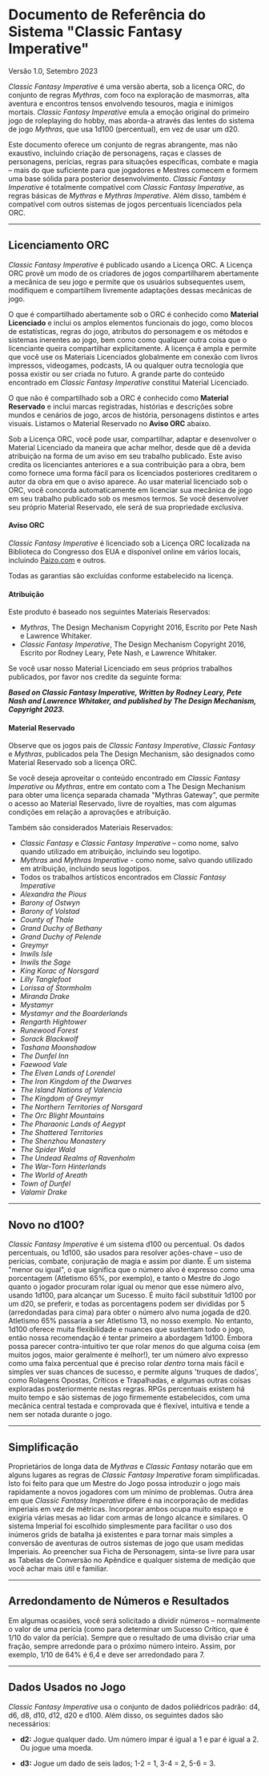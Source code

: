 # Documento de Referência do Sistema "Classic Fantasy Imperative"

Versão 1.0, Setembro 2023

_Classic Fantasy Imperative_ é uma versão aberta, sob a licença ORC, do conjunto de regras _Mythras_, com foco na exploração de masmorras, alta aventura e encontros tensos envolvendo tesouros, magia e inimigos mortais. _Classic Fantasy Imperative_ emula a emoção original do primeiro jogo de roleplaying do hobby, mas aborda-a através das lentes do sistema de jogo _Mythras_, que usa 1d100 (percentual), em vez de usar um d20.

Este documento oferece um conjunto de regras abrangente, mas não exaustivo, incluindo criação de personagens, raças e classes de personagens, perícias, regras para situações específicas, combate e magia – mais do que suficiente para que jogadores e Mestres comecem e formem uma base sólida para posterior desenvolvimento. _Classic Fantasy Imperative_ é totalmente compatível com _Classic Fantasy Imperative_, as regras básicas de _Mythras_ e _Mythras Imperative_. Além disso, também é compatível com outros sistemas de jogos percentuais licenciados pela ORC.

---
## Licenciamento ORC

_Classic Fantasy Imperative_ é publicado usando a Licença ORC. A Licença ORC provê um modo de os criadores de jogos compartilharem abertamente a mecânica de seu jogo e permite que os usuários subsequentes usem, modifiquem e compartilhem livremente adaptações dessas mecânicas de jogo.

O que é compartilhado abertamente sob o ORC é conhecido como **Material Licenciado** e inclui os amplos elementos funcionais do jogo, como blocos de estatísticas, regras do jogo, atributos do personagem e os métodos e sistemas inerentes ao jogo, bem como como qualquer outra coisa que o licenciante queira compartilhar explicitamente. A licença é ampla e permite que você use os Materiais Licenciados globalmente em conexão com livros impressos, videogames, podcasts, IA ou qualquer outra tecnologia que possa existir ou ser criada no futuro. A grande parte do conteúdo encontrado em _Classic Fantasy Imperative_ constitui Material Licenciado.

O que não é compartilhado sob a ORC é conhecido como **Material Reservado** e inclui marcas registradas, histórias e descrições sobre mundos e cenários de jogo, arcos de história, personagens distintos e artes visuais. Listamos o Material Reservado no **Aviso ORC** abaixo.

Sob a Licença ORC, você pode usar, compartilhar, adaptar e desenvolver o Material Licenciado da maneira que achar melhor, desde que dê a devida atribuição na forma de um aviso em seu trabalho publicado. Este aviso credita os licenciantes anteriores e a sua contribuição para a obra, bem como fornece uma forma fácil para os licenciados posteriores creditarem o autor da obra em que o aviso aparece. Ao usar material licenciado sob o ORC, você concorda automaticamente em licenciar sua mecânica de jogo em seu trabalho publicado sob os mesmos termos. Se você desenvolver seu próprio Material Reservado, ele será de sua propriedade exclusiva.

#### Aviso ORC

_Classic Fantasy Imperative_ é licenciado sob a Licença ORC localizada na Biblioteca do Congresso dos EUA e disponível online em vários locais, incluindo [Paizo.com](https://paizo.com/community/blog/v5748dyo6sico?ORC-License-The-Final-Version-is-Here) e outros.

Todas as garantias são excluídas conforme estabelecido na licença.

#### Atribuição

Este produto é baseado nos seguintes Materiais Reservados:

- _Mythras_, The Design Mechanism Copyright 2016, Escrito por Pete Nash e Lawrence Whitaker.
- _Classic Fantasy Imperative_, The Design Mechanism Copyright 2016, Escrito por Rodney Leary, Pete Nash, e Lawrence Whitaker.

Se você usar nosso Material Licenciado em seus próprios trabalhos publicados, por favor nos credite da seguinte forma:

_**Based on Classic Fantasy Imperative, Written by Rodney Leary, Pete Nash and Lawrence Whitaker, and published by The Design Mechanism, Copyright 2023.**_

#### Material Reservado

Observe que os jogos pais de _Classic Fantasy Imperative_, _Classic Fantasy_ e _Mythras_, publicados pela The Design Mechanism, são designados como Material Reservado sob a licença ORC.

Se você deseja aproveitar o conteúdo encontrado em _Classic Fantasy Imperative_ ou _Mythras_, entre em contato com a The Design Mechanism para obter uma licença separada chamada "Mythras Gateway", que permite o acesso ao Material Reservado, livre de royalties, mas com algumas condições em relação a aprovações e atribuição.

Também são considerados Materiais Reservados:

- _Classic Fantasy_ e _Classic Fantasy Imperative_ – como nome, salvo quando utilizado em atribuição, incluindo seu logotipo.
- _Mythras_ and _Mythras Imperative_ - como nome, salvo quando utilizado em atribuição, incluindo seus logotipos.
- Todos os trabalhos artísticos encontrados em _Classic Fantasy Imperative_
- _Alexandra the Pious_
- _Barony of Ostwyn_
- _Barony of Volstad_
- _County of Thale_
- _Grand Duchy of Bethany_
- _Grand Duchy of Pelende_
- _Greymyr_
- _Inwils Isle_
- _Inwils the Sage_
- _King Korac of Norsgard_
- _Lilly Tanglefoot_
- _Lorissa of Stormholm_
- _Miranda Drake_
- _Mystamyr_
- _Mystamyr and the Boarderlands_
- _Rengarth Hightower_
- _Runewood Forest_
- _Sorack Blackwolf_
- _Tashana Moonshadow_
- _The Dunfel Inn_
- _Faewood Vale_
- _The Elven Lands of Lorendel_
- _The Iron Kingdom of the Dwarves_
- _The Island Nations of Valencia_
- _The Kingdom of Greymyr_
- _The Northern Territories of Norsgard_
- _The Orc Blight Mountains_
- _The Pharaonic Lands of Aegypt_
- _The Shattered Territories_
- _The Shenzhou Monastery_
- _The Spider Wald_
- _The Undead Realms of Ravenholm_
- _The War-Torn Hinterlands_
- _The World of Areath_
- _Town of Dunfel_
- _Valamir Drake_

---
## Novo no d100?

_Classic Fantasy Imperative_ é um sistema d100 ou percentual. Os dados percentuais, ou 1d100, são usados para resolver ações-chave – uso de perícias, combate, conjuração de magia e assim por diante. É um sistema "menor ou igual", o que significa que o número alvo é expresso como uma porcentagem (Atletismo 65%, por exemplo), e tanto o Mestre do Jogo quanto o jogador procuram rolar igual ou menor que esse número alvo, usando 1d100, para alcançar um Sucesso. É muito fácil substituir 1d100 por um d20, se preferir, e todas as porcentagens podem ser divididas por 5 (arredondadas para cima) para obter o número alvo numa jogada de d20. Atletismo 65% passaria a ser Atletismo 13, no nosso exemplo. No entanto, 1d100 oferece muita flexibilidade e nuances que sustentam todo o jogo, então nossa recomendação é tentar primeiro a abordagem 1d100. Embora possa parecer contra-intuitivo ter que rolar _menos_ do que alguma coisa (em muitos jogos, maior geralmente é melhor!), ter um número alvo expresso como uma faixa percentual que é preciso rolar _dentro_ torna mais fácil e simples ver suas chances de sucesso, e permite alguns 'truques de dados', como Rolagens Opostas, Críticos e Trapalhadas, e algumas outras coisas exploradas posteriormente nestas regras. RPGs percentuais existem há muito tempo e são sistemas de jogo firmemente estabelecidos, com uma mecânica central testada e comprovada que é flexível, intuitiva e tende a nem ser notada durante o jogo.

---
## Simplificação

Proprietários de longa data de _Mythras_ e _Classic Fantasy_ notarão que em alguns lugares as regras de _Classic Fantasy Imperative_ foram simplificadas. Isto foi feito para que um Mestre do Jogo possa introduzir o jogo mais rapidamente a novos jogadores com um mínimo de problemas. Outra área em que _Classic Fantasy Imperative_ difere é na incorporação de medidas imperiais em vez de métricas. Incorporar ambos ocupa muito espaço e exigiria várias mesas ao lidar com armas de longo alcance e similares. O sistema Imperial foi escolhido simplesmente para facilitar o uso dos inúmeros grids de batalha já existentes e para tornar mais simples a conversão de aventuras de outros sistemas de jogo que usam medidas Imperiais. Ao preencher sua Ficha de Personagem, sinta-se livre para usar as Tabelas de Conversão no Apêndice e qualquer sistema de medição que você achar mais útil e familiar.

---
## Arredondamento de Números e Resultados

Em algumas ocasiões, você será solicitado a dividir números – normalmente o valor de uma perícia (como para determinar um Sucesso Crítico, que é 1/10 do valor da perícia). Sempre que o resultado de uma divisão criar uma fração, sempre arredonde para o próximo número inteiro. Assim, por exemplo, 1/10 de 64% é 6,4 e deve ser arredondado para 7.

---
## Dados Usados no Jogo

_Classic Fantasy Imperative_ usa o conjunto de dados poliédricos padrão: d4, d6, d8, d10, d12, d20 e d100. Além disso, os seguintes dados são necessários:

- **d2:** Jogue qualquer dado. Um número ímpar é igual a 1 e par é igual a 2. Ou jogue uma moeda.

- **d3:** Jogue um dado de seis lados; 1-2 = 1, 3-4 = 2, 5-6 = 3.